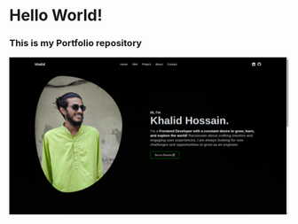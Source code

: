 # Hello World! 
### This is my Portfolio repository


![Portfolio - Khalid Hossain Badhon](./src/Assests/Images/my-portfolio.png "Khalid Hossain Badhon")